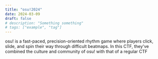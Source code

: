 ```yaml
---
title: "osu!2024"
date: 2024-03-09
draft: false
# description: "Something something"
# tags: ["example", "tag"]
---
```


 osu! is a fast-paced, precision-oriented rhythm game where players click, slide, and spin their way through difficult beatmaps. In this CTF, they've combined the culture and community of osu! with that of a regular CTF


